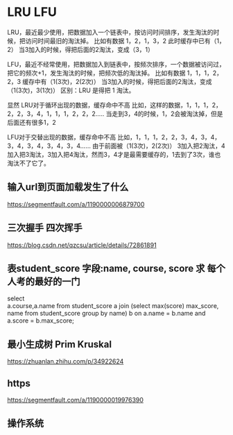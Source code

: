 # LRU LFU
LRU，最近最少使用，把数据加入一个链表中，按访问时间排序，发生淘汰的时候，把访问时间最旧的淘汰掉。
比如有数据 1，2，1，3，2
此时缓存中已有（1，2）
当3加入的时候，得把后面的2淘汰，变成（3，1）

LFU，最近不经常使用，把数据加入到链表中，按频次排序，一个数据被访问过，把它的频次+1，发生淘汰的时候，把频次低的淘汰掉。
比如有数据 1，1，1，2，2，3
缓存中有（1(3次)，2(2次)）
当3加入的时候，得把后面的2淘汰，变成（1(3次)，3(1次)）
区别：LRU 是得把 1 淘汰。

显然
LRU对于循环出现的数据，缓存命中不高
比如，这样的数据，1，1，1，2，2，2，3，4，1，1，1，2，2，2.....
当走到3，4的时候，1，2会被淘汰掉，但是后面还有很多1，2

LFU对于交替出现的数据，缓存命中不高
比如，1，1，1，2，2，3，4，3，4，3，4，3，4，3，4，3，4......
由于前面被（1(3次)，2(2次)）
3加入把2淘汰，4加入把3淘汰，3加入把4淘汰，然而3，4才是最需要缓存的，1去到了3次，谁也淘汰不了它了。

## 输入url到页面加载发生了什么
https://segmentfault.com/a/1190000006879700

## 三次握手 四次挥手
https://blog.csdn.net/qzcsu/article/details/72861891

## 表student_score 字段:name, course, score 求 每个人考的最好的一门
select  
a.course,a.name
from student_score  a 
join (select max(score) max_score, name from student_score group by name) b
on a.name = b.name and a.score = b.max_score;

## 最小生成树 Prim Kruskal
https://zhuanlan.zhihu.com/p/34922624

## https
https://segmentfault.com/a/1190000019976390

## 操作系统
